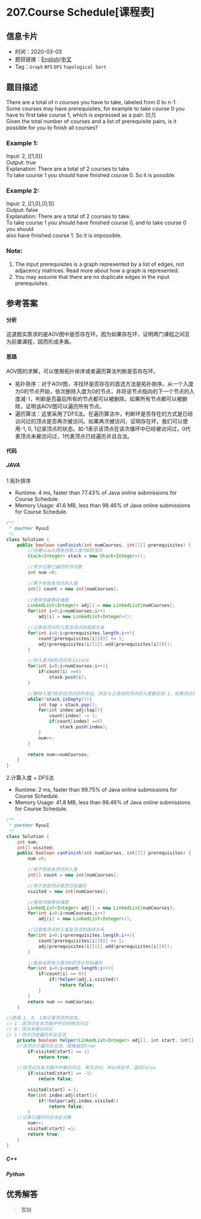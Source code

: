 # 207.Course Schedule[课程表]

## 信息卡片

* 时间：2020-03-03
* 题目链接：[English](https://leetcode.com/problems/course-schedule/)/[中文](https://leetcode-cn.com/problems/course-schedule/)
* Tag：`Graph` `BFS` `DFS` `Topological Sort`
## 题目描述
There are a total of n courses you have to take, labeled from 0 to n-1.  
Some courses may have prerequisites, for example to take course 0 you have to first take course 1, which is expressed as a pair: [0,1]  
Given the total number of courses and a list of prerequisite pairs, is it possible for you to finish all courses?  

### Example 1:  
Input: 2, [[1,0]]  
Output: true  
Explanation: There are a total of 2 courses to take.  
             To take course 1 you should have finished course 0. So it is possible.  

### Example 2:
Input: 2, [[1,0],[0,1]]  
Output: false   
Explanation: There are a total of 2 courses to take.  
             To take course 1 you should have finished course 0, and to take course 0 you should  
             also have finished course 1. So it is impossible.  

### Note:
1. The input prerequisites is a graph represented by a list of edges, not adjacency matrices. Read more about how a graph is represented.
2. You may assume that there are no duplicate edges in the input prerequisites.



## 参考答案   


#### 分析
这道题实质求的是AOV图中是否存在环。因为如果存在环，证明两门课程之间互为前置课程，因而形成矛盾。  

#### 思路
AOV图的求解，可以使用拓扑排序或者遍历算法判断是否存在环。  
* 拓扑排序：对于AOV图，寻找环是否存在的首选方法是拓扑排序。从一个入度为0的节点开始，依次删除入度为0的节点，并将该节点指向的下一个节点的入度减-1，判断是否最后所有的节点都可以被删除。如果所有节点都可以被删除，证明该AOV图可以遍历所有节点。 
* 遍历算法：这里采用了DFS法。在遍历算法中，判断环是否存在的方式是已经访问过的顶点是否再次被访问。如果再次被访问，证明存在环。我们可以使用-1, 0, 1记录顶点的状态。如-1表示该顶点在该次循环中已经被访问过，0代表顶点未被访问过，1代表顶点已经遍历并且合法。

#### 代码

##### JAVA

1.拓扑排序

* Runtime: 4 ms, faster than 77.43% of Java online submissions for Course Schedule.
* Memory Usage: 41.6 MB, less than 98.46% of Java online submissions for Course Schedule.

```Java
/**
 * @author RyuuI
 */
class Solution {
	public boolean canFinish(int numCourses, int[][] prerequisites) {
    	//创建stack用来存放入度为0的顶点
		Stack<Integer> stack = new Stack<Integer>();

		//用于记录已遍历的节点数
		int num =0;

		//用于存放各顶点的入度
		int[] count = new int[numCourses];
		
		//使用邻接表存储图
		LinkedList<Integer> adj[] = new LinkedList[numCourses];
		for(int i=0;i<numCourses;i++)
			adj[i] = new LinkedList<Integer>();

        //记录各顶点的入度及顶点的连结关系
		for(int i=0;i<prerequisites.length;i++){
			count[prerequisites[i][0]] += 1;
			adj[prerequisites[i][1]].add(prerequisites[i][0]);
		}

		//将入度为0的顶点存入stack
		for(int i=0;i<numCourses;i++){
			if(count[i] ==0)
				stack.push(i);
		}

		//删除入度为0的该顶点的所有边，并且与之连结的顶点的入度都应该-1，如果顶点的入度变为0，则存入stack
		while(!stack.isEmpty()){
			int top = stack.pop();
			for(int index:adj[top]){
				count[index] -= 1;
				if(count[index] ==0)
					stack.push(index);	
			}
			num++;
		}

		return num==numCourses;
	}
}
```


2.计算入度 + DFS法  

* Runtime: 2 ms, faster than 99.75% of Java online submissions for Course Schedule.
* Memory Usage: 41.8 MB, less than 98.46% of Java online submissions for Course Schedule.

```Java
/**
 * @author RyuuI
 */
class Solution {
	int num;
	int[] visited;
	public boolean canFinish(int numCourses, int[][] prerequisites) {
		num =0;

		//用于存放各顶点的入度
		int[] count = new int[numCourses];

		//用于存放顶点是否已经遍历
		visited = new int[numCourses];

		//使用邻接表存储图
		LinkedList<Integer> adj[] = new LinkedList[numCourses];
		for(int i=0;i<numCourses;i++)
			adj[i] = new LinkedList<Integer>();

		//记录各顶点的入度及顶点的连结关系
		for(int i=0;i<prerequisites.length;i++){
			count[prerequisites[i][0]] += 1;
			adj[prerequisites[i][1]].add(prerequisites[i][0]);
		}

		//各自从所有入度为0的顶点开始遍历
		for(int i=0;i<count.length;i++){
			if(count[i] == 0){
				if(!helper(adj,i,visited))
					return false;
			}
		}
		return num == numCourses;
	}

//使用-1, 0, 1来记录顶点的状态。
//-1：该顶点在本次循环中已经被访问过
// 0：顶点未被访问过
// 1：顶点已经遍历并且合法
	private boolean helper(LinkedList<Integer> adj[], int start, int[] visited){
	//该顶点已遍历且合法，直接返回true
		if(visited[start] == 1)
			return true;

	//该顶点在本次循环中被访问过，再次访问，所以存在环，返回false
		if(visited[start] == -1)
			return false;

		visited[start] =-1;
		for(int index:adj[start]){
			if(!helper(adj,index,visited))
				return false;
		}
	//记录已遍历的合法定点数
		num++;
		visited[start] =1;
		return true;
	}
}
```

##### C++


##### Python


## 优秀解答

>暂缺
